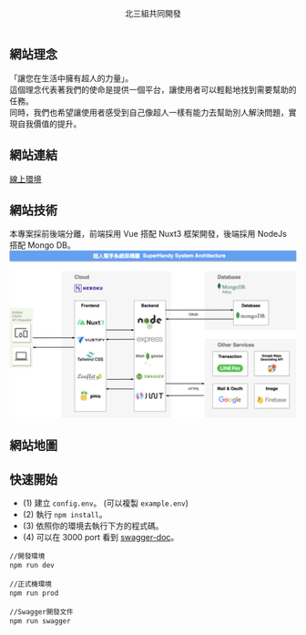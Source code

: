 
<p align="center">
  北三組共同開發<br></a>
<br>

</p>

## 網站理念
「讓您在生活中擁有超人的力量」。<br>
這個理念代表著我們的使命是提供一個平台，讓使用者可以輕鬆地找到需要幫助的任務。<br>
同時，我們也希望讓使用者感受到自己像超人一樣有能力去幫助別人解決問題，實現自我價值的提升。<br>

## 網站連結
[線上環境](https://superhandy-frontend.zeabur.app/)

## 網站技術
本專案採前後端分離，前端採用 Vue 搭配 Nuxt3 框架開發，後端採用 NodeJs 搭配 Mongo DB。
<img src="./image/system-structure.png">

## 網站地圖

## 快速開始

-   (1) 建立 `config.env`。 (可以複製 `example.env`)
-   (2) 執行 `npm install`。
-   (3) 依照你的環境去執行下方的程式碼。
-   (4) 可以在 3000 port 看到 [swagger-doc](http://localhost:3000/api-doc/)。

```
//開發環境
npm run dev

//正式機環境
npm run prod

//Swagger開發文件
npm run swagger

```

